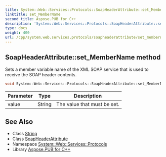 ```yaml
---
title: System::Web::Services::Protocols::SoapHeaderAttribute::set_MemberName method
linktitle: set_MemberName
second_title: Aspose.PUB for C++
description: 'System::Web::Services::Protocols::SoapHeaderAttribute::set_MemberName method. Sets a member variable name of the XML SOAP service that is used to receive the SOAP header contents in C++.'
type: docs
weight: 400
url: /cpp/system.web.services.protocols/soapheaderattribute/set_membername/
---
```

## SoapHeaderAttribute::set_MemberName method


Sets a member variable name of the XML SOAP service that is used to receive the SOAP header contents.

```cpp
void System::Web::Services::Protocols::SoapHeaderAttribute::set_MemberName(String value)
```


| Parameter | Type | Description |
| --- | --- | --- |
| value | String | The value that must be set. |

## See Also

* Class [String](../../../system/string/)
* Class [SoapHeaderAttribute](../)
* Namespace [System::Web::Services::Protocols](../../)
* Library [Aspose.PUB for C++](../../../)
